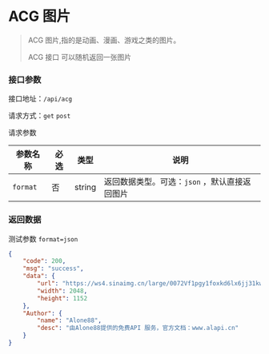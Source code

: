 # ACG 图片

> ACG 图片,指的是动画、漫画、游戏之类的图片。
>
> ACG 接口 可以随机返回一张图片



### 接口参数

接口地址：`/api/acg`

请求方式：`get`  `post`

请求参数

| 参数名称 | 必选 | 类型   | 说明                                          |
| -------- | ---- | ------ | --------------------------------------------- |
| `format` | 否   | string | 返回数据类型。可选：`json` ，默认直接返回图片 |

### 返回数据

测试参数 `format=json`

```json
{
    "code": 200,
    "msg": "success",
    "data": {
        "url": "https://ws4.sinaimg.cn/large/0072Vf1pgy1foxkd6lx6jj31kw0w0wyb.jpg",
        "width": 2048,
        "height": 1152
    },
    "Author": {
        "name": "Alone88",
        "desc": "由Alone88提供的免费API 服务，官方文档：www.alapi.cn"
    }
}
```

